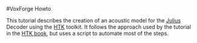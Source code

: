 #VoxForge Howto

This tutorial describes the creation of an acoustic model for the [Julius](http://julius.osdn.jp/en_index.php) 
Decoder using the [HTK](http://htk.eng.cam.ac.uk) toolkit.  It follows the approach used by the tutorial 
in the [HTK book](http://http://htk.eng.cam.ac.uk/docs/docs.shtml), but uses a script to automate most of the steps.

